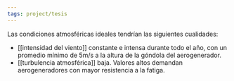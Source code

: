 ```yaml
---
tags: project/tesis
---
```

Las condiciones atmosféricas ideales tendrían las siguientes cualidades:
* [[intensidad del viento]] constante e intensa durante todo el año, con un promedio mínimo de 5m/s a la altura de la góndola del aerogenerador.
* [[turbulencia atmosférica]] baja. Valores altos demandan aerogeneradores con mayor resistencia a la fatiga.
